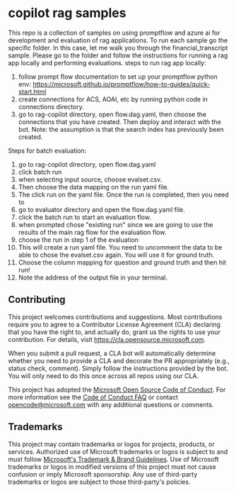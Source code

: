 # copilot rag samples 

This repo is a collection of samples on using promptflow and azure ai for development and evaluation of rag applications. 
To run each sample go the specific folder. In this case, let me walk you through the financial_transcript sample. Please go to the folder and follow the instructions for running a rag app locally and performing evaluations. 
steps to run rag app locally:
1) follow prompt flow documentation to set up your promptflow python env:
https://microsoft.github.io/promptflow/how-to-guides/quick-start.html
2) create connections for ACS, AOAI, etc by running python code in connections directory. 
3) go to rag-copilot directory, open flow.dag.yaml, then choose the connections that you have created. Then deploy and interact with the bot. 
Note: the assumption is that the search index has previously been created. 

Steps for batch evaluation:
1) go to rag-copilot directory, open flow.dag.yaml
2) click batch run 
3) when selecting input source, choose evalset.csv.
4) Then choose the data mapping on the run yaml file. 
5) The click run on the yaml file. 
Once the run is completed, then you need to
6) go to evaluator directory and open the flow.dag.yaml file. 
7) click the batch run to start an evaluation flow. 
8) when prompted chose "existing run" since we are going to use the results of the main rag flow for the evaluation flow. 
9) choose the run in step 1 of the evaluation 
10) This will create a run yaml file. You need to uncomment the data to be able to chose the evalset.csv again. You will use it for ground truth. 
11) Choose the column mapping for question and ground truth and then hit run!
12) Note the address of the output file in your terminal. 

## Contributing

This project welcomes contributions and suggestions.  Most contributions require you to agree to a
Contributor License Agreement (CLA) declaring that you have the right to, and actually do, grant us
the rights to use your contribution. For details, visit https://cla.opensource.microsoft.com.

When you submit a pull request, a CLA bot will automatically determine whether you need to provide
a CLA and decorate the PR appropriately (e.g., status check, comment). Simply follow the instructions
provided by the bot. You will only need to do this once across all repos using our CLA.

This project has adopted the [Microsoft Open Source Code of Conduct](https://opensource.microsoft.com/codeofconduct/).
For more information see the [Code of Conduct FAQ](https://opensource.microsoft.com/codeofconduct/faq/) or
contact [opencode@microsoft.com](mailto:opencode@microsoft.com) with any additional questions or comments.

## Trademarks

This project may contain trademarks or logos for projects, products, or services. Authorized use of Microsoft 
trademarks or logos is subject to and must follow 
[Microsoft's Trademark & Brand Guidelines](https://www.microsoft.com/en-us/legal/intellectualproperty/trademarks/usage/general).
Use of Microsoft trademarks or logos in modified versions of this project must not cause confusion or imply Microsoft sponsorship.
Any use of third-party trademarks or logos are subject to those third-party's policies.
